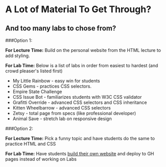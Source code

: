 # A Lot of Material To Get Through?
## And too many labs to chose from?

###Option 1:

**For Lecture Time:** Build on the personal website from the HTML lecture to add styling.

**For Lab Time:** 
Below is a list of labs in order from easiest to hardest (and crowd pleaser's listed first)
+ My Little Rainbow - easy win for students
+ CSS Gems - practices CSS selectors.
+ Empire State Challenge 
+ CSS Issue Bot - familiarizes students with W3C CSS validator
+ Grafitti Override - advanced CSS selectors and CSS inheritance
+ Kitten Wheelbarrow - advanced CSS selectors
+ Zetsy - total page from specs (like professional developer)
+ Animal Save - stretch lab on responsive design


###Option 2:

**For Lecture Time:** Pick a funny topic and have students do the same to practice HTML and CSS

**For Lab Time:** Have students [build their own website](https://github.com/learn-co-curriculum/hs-ruby1-my-website) and deploy to GH pages instead of working on Labs
